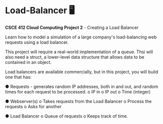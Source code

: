 # Load-Balancer 🖥️
**CSCE 412 Cloud Computing Project 2** - Creating a Load Balancer

Learn how to model a simulation of a large company's load-balancing web requests using a load balancer.

This project will require a real-world implementation of a queue. Thsi will also need a struct, a lower-level data structure that allows data to be contained in an object.

Load balancers are available commercially, but in this project, you will build one that has:

● Requests - generates random IP addresses, both in and out, and random times for each request to be processed.
	o IP in
  o IP out
  o Time (integer)
  
● Webserver(s) 
  o Takes requests from the Load Balancer
  o Process the requests
  o Asks for another
  
● Load Balancer
  o Queue of requests
  o Keeps track of time.

